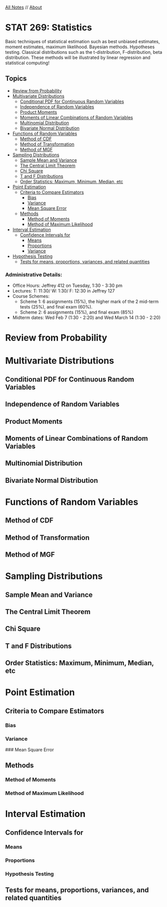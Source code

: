 <style>
h1 a {
  display: none;
}

.container-lg {
  min-width: 200px;
  max-width: 880px;
  padding: 45px;
}

</style>

[All Notes](http://karishmadaga.com/course-notes) // [About](http://karishmadaga.com)
# STAT 269: Statistics

Basic techniques of statistical estimation such as best unbiased estimates, moment estimates, maximum likelihood. Bayesian methods. Hypotheses testing. Classical distributions such as the t-distribution, F-distribution, beta distribution. These methods will be illustrated by linear regression and statistical computing!

## Topics

* [Review from Probability](#Review-from-Probability)
* [Multivariate Distributions](#Multivariate-Distributions)
  * [Conditional PDF for Continuous Random Variables](#Conditional-PDF-for-Continuous-Random-Variable)
  * [Independence of Random Variables](#Independence-of-Random-Variables)
  * [Product Moments](#Product-Moments)
  * [Moments of Linear Combinations of Random Variables](#Moments-of-Linear-Combinations-of-Random-Variables)
  * [Multinomial Distribution](#Multinomial-Distribution)
  * [Bivariate Normal Distribution](#Bivariate-Normal-Distribution)
* [Functions of Random Variables](#Functions-of-Random-Variables)
  * [Method of CDF](#Method-of-CDF)
  * [Method of Transformation](#Method-of-Transformation)
  * [Method of MGF](#Method-of-MGF)
* [Sampling Distributions](#Sampling-Distributions)
  * [Sample Mean and Variance](#Sample-Mean-and-Variance)
  * [The Central Limit Theorem](#The-Central-Limit-Theorem)
  * [Chi Square](#Chi-Square)
  * [T and F Distributions](#T-and-F-Distributions)
  * [Order Statistics: Maximum, Minimum, Median, etc](#order-statistics)
* [Point Estimation](#Point-Estimation)
  * [Criteria to Compare Estimators](#Criteria-to-Compare-Estimators)
    * [Bias](#Bias)
    * [Variance](#Variance-for-Estimators)
    * [Mean Square Error](#Mean-Square-Error)
  * [Methods](#Methods)
    * [Method of Moments](#Method-of-Moments)
    * [Method of Maximum Likelihood](#Method-of-Maximum-Likelihood)
* [Interval Estimation](#Interval-Estimation)
  * [Confidence Intervals for](#Confidence-Intervals-for)
    * [Means](#Means)
    * [Proportions](#Proportions)
    * [Variance](#Variance-for-Confidence)
* [Hypothesis Testing](#Hypothesis-Testing)
  * [Tests for means, proportions, variances, and related quantities](#hypothesis-for-various-tests)

### Administrative Details:
  * Office Hours: Jeffrey 412 on Tuesday, 1:30 - 3:30 pm
  * Lectures: T: 11:30/ W: 1:30/ F: 12:30 in Jeffrey 127
  * Course Schemes:
    * Scheme 1: 6 assignments (15%), the higher mark of the 2 mid-term tests (25%), and final exam (60%).
    * Scheme 2: 6 assignments (15%), and final exam (85%)
  * Midterm dates: Wed Feb 7 (1:30 - 2:20) and Wed March 14 (1:30 - 2:20)

# Review from Probability


# Multivariate Distributions

## Conditional PDF for Continuous Random Variables

## Independence of Random Variables

## Product Moments

## Moments of Linear Combinations of Random Variables

## Multinomial Distribution

## Bivariate Normal Distribution

# Functions of Random Variables

## Method of CDF

## Method of Transformation

## Method of MGF

# Sampling Distributions

## Sample Mean and Variance

## The Central Limit Theorem

## Chi Square

## T and F Distributions

<h2 id="order-statistics">Order Statistics: Maximum, Minimum, Median, etc</h2>

# Point Estimation

## Criteria to Compare Estimators

### Bias
<h3 id="Variance-for-Estimators">Variance</h3>
### Mean Square Error

## Methods
### Method of Moments
### Method of Maximum Likelihood

# Interval Estimation

## Confidence Intervals for

### Means
### Proportions
<h3 id="Variance-for-Confidence>Variance</h3>

# Hypothesis Testing
<h2 id="hypothesis-for-various-tests">Tests for means, proportions, variances, and related quantities</h2>
